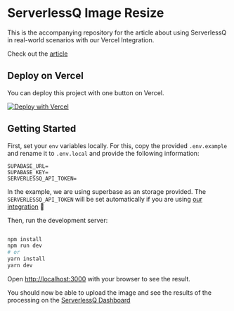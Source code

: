 # ServerlessQ Image Resize

This is the accompanying repository for the article about using ServerlessQ in real-world scenarios with our Vercel Integration.

Check out the [article](https://blog.serverlessq.com/vercel-background-functionsjobs-with-serverlessq)

## Deploy on Vercel

You can deploy this project with one button on Vercel.

[![Deploy with Vercel](https://vercel.com/button)](https://vercel.com/new/clone?repository-url=https%3A%2F%2Fgithub.com%2Fserverlessq-hq%2Fexample-image-resize&env=SUPABASE_URL,SUPABASE_KEY,SERVERLESSQ_API_TOKEN)

## Getting Started

First, set your `env` variables locally. For this, copy the provided `.env.example` and rename it to `.env.local` and provide the following information: 

```
SUPABASE_URL=
SUPABASE_KEY=
SERVERLESSQ_API_TOKEN=
```
In the example, we are using superbase as an storage provided. The `SERVERLESSQ_API_TOKEN` will be set automatically if you are using [our integration](https://vercel.com/integrations/serverlessq) 🚀

Then, run the development server:

```bash

npm install
npm run dev
# or
yarn install
yarn dev
```

Open [http://localhost:3000](http://localhost:3000) with your browser to see the result.


You should now be able to upload the image and see the results of the processing on the [ServerlessQ Dashboard](https://app.serverlessq.com/queue)

